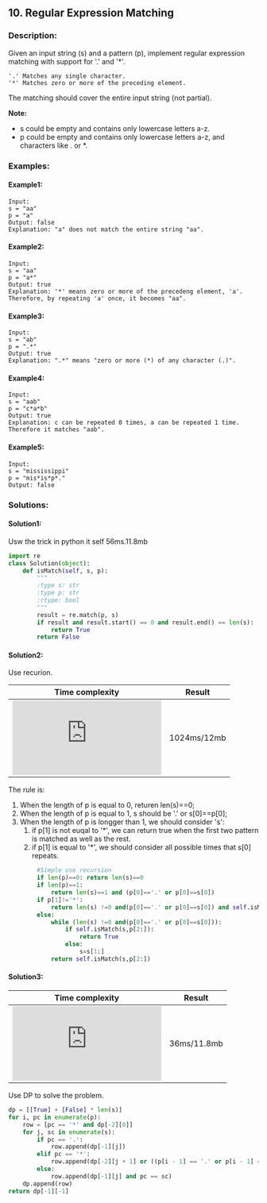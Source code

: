 ## 10. Regular Expression Matching ##
### Description: ###
Given an input string (s) and a pattern (p), implement regular expression matching with support for '.' and '*'.
```
'.' Matches any single character.
'*' Matches zero or more of the preceding element.
```
The matching should cover the entire input string (not partial).

**Note:**
* s could be empty and contains only lowercase letters a-z.
* p could be empty and contains only lowercase letters a-z, and characters like . or *.

### Examples: ###
#### Example1: ####
```
Input:
s = "aa"
p = "a"
Output: false
Explanation: "a" does not match the entire string "aa".
```
#### Example2: ####
```
Input:
s = "aa"
p = "a*"
Output: true
Explanation: '*' means zero or more of the precedeng element, 'a'. Therefore, by repeating 'a' once, it becomes "aa".
```
#### Example3: ####
```
Input:
s = "ab"
p = ".*"
Output: true
Explanation: ".*" means "zero or more (*) of any character (.)".
```
#### Example4: ####
```
Input:
s = "aab"
p = "c*a*b"
Output: true
Explanation: c can be repeated 0 times, a can be repeated 1 time. Therefore it matches "aab".
```
#### Example5: ####
```
Input:
s = "mississippi"
p = "mis*is*p*."
Output: false
```

### Solutions: ###
#### Solution1: ####
Usw the trick in python it self
56ms.11.8mb
```python
import re
class Solution(object):
    def isMatch(self, s, p):
        """
        :type s: str
        :type p: str
        :rtype: bool
        """
        result = re.match(p, s)
        if result and result.start() == 0 and result.end() == len(s):
            return True
        return False
```

#### Solution2: ####
Use recurion.

|Time complexity|Result|
|:----:|:---:|
|![img](http://latex.codecogs.com/svg.latex?O%5Cleft%28%5Cleft%28T%2BP%5Cright%292%5E%7BT%2B%5Cfrac%7BP%7D%7B2%7D%7D%5Cright%29)| 1024ms/12mb|

The rule is:
1. When the length of p is equal to 0, returen len(s)==0;
2. When the length of p is equal to 1, s should be '.' or s[0]==p[0];
3. When the length of p is longger than 1, we should consider 's':
    1. if p[1] is not euqal to '*', we can return true when the first two pattern is matched as well as the rest.
    2. if p[1] is equal to '*', we should consider all possible times that s[0] repeats.
    
```python
        #Simple use recursion
        if len(p)==0: return len(s)==0
        if len(p)==1:
            return len(s)==1 and (p[0]=='.' or p[0]==s[0])
        if p[1]!='*':
            return len(s) !=0 and(p[0]=='.' or p[0]==s[0]) and self.isMatch(s[1:],p[1:])
        else:
            while (len(s) !=0 and(p[0]=='.' or p[0]==s[0])):
                if self.isMatch(s,p[2:]):
                    return True
                else:
                    s=s[1:]
            return self.isMatch(s,p[2:])
```
#### Solution3: ####
|Time complexity|Result|
|:----:|:---:|
|![img](http://latex.codecogs.com/svg.latex?O%5Cleft%28n%5E2%5Cright%29)| 36ms/11.8mb|

Use DP to solve the problem.

```python
dp = [[True] + [False] * len(s)]
for i, pc in enumerate(p):
    row = [pc == '*' and dp[-2][0]]
    for j, sc in enumerate(s):
        if pc == '.':
            row.append(dp[-1][j])
        elif pc == '*':
            row.append(dp[-2][j + 1] or ((p[i - 1] == '.' or p[i - 1] == sc) and row[j]))
        else:
            row.append(dp[-1][j] and pc == sc)
    dp.append(row)
return dp[-1][-1]
```
